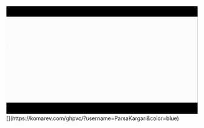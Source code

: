 
<img src="https://github.com/ParsaKargari/ParsaKargari/blob/main/readme_GIF.gif" alt="About me!">
[](https://komarev.com/ghpvc/?username=ParsaKargari&color=blue)
